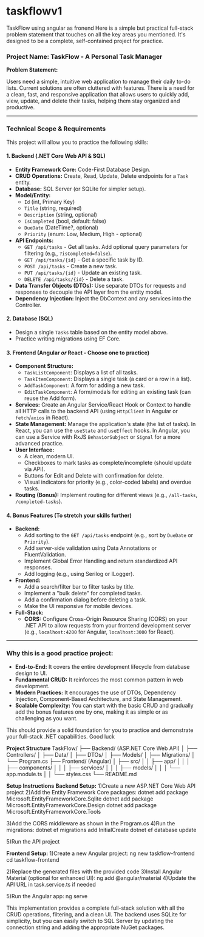 # taskflowv1
TaskFlow using angular as fronend
Here is a simple but practical full-stack problem statement that touches on all the key areas you mentioned. It's designed to be a complete, self-contained project for practice.

### Project Name: **TaskFlow - A Personal Task Manager**

**Problem Statement:**

Users need a simple, intuitive web application to manage their daily to-do lists. Current solutions are often cluttered with features. There is a need for a clean, fast, and responsive application that allows users to quickly add, view, update, and delete their tasks, helping them stay organized and productive.

---

### Technical Scope & Requirements

This project will allow you to practice the following skills:

#### **1. Backend (.NET Core Web API & SQL)**
*   **Entity Framework Core:** Code-First Database Design.
*   **CRUD Operations:** Create, Read, Update, Delete endpoints for a `Task` entity.
*   **Database:** SQL Server (or SQLite for simpler setup).
*   **Model/Entity:**
    *   `Id` (int, Primary Key)
    *   `Title` (string, required)
    *   `Description` (string, optional)
    *   `IsCompleted` (bool, default: false)
    *   `DueDate` (DateTime?, optional)
    *   `Priority` (enum: Low, Medium, High - optional)
*   **API Endpoints:**
    *   `GET /api/tasks` - Get all tasks. Add optional query parameters for filtering (e.g., `?isCompleted=false`).
    *   `GET /api/tasks/{id}` - Get a specific task by ID.
    *   `POST /api/tasks` - Create a new task.
    *   `PUT /api/tasks/{id}` - Update an existing task.
    *   `DELETE /api/tasks/{id}` - Delete a task.
*   **Data Transfer Objects (DTOs):** Use separate DTOs for requests and responses to decouple the API layer from the entity model.
*   **Dependency Injection:** Inject the DbContext and any services into the Controller.

#### **2. Database (SQL)**
*   Design a single `Tasks` table based on the entity model above.
*   Practice writing migrations using EF Core.

#### **3. Frontend (Angular *or* React - Choose one to practice)**
*   **Component Structure:**
    *   `TaskListComponent`: Displays a list of all tasks.
    *   `TaskItemComponent`: Displays a single task (a card or a row in a list).
    *   `AddTaskComponent`: A form for adding a new task.
    *   `EditTaskComponent`: A form/modals for editing an existing task (can reuse the Add form).
*   **Services:** Create an Angular Service/React Hook or Context to handle all HTTP calls to the backend API (using `HttpClient` in Angular or `fetch`/`axios` in React).
*   **State Management:** Manage the application's state (the list of tasks). In React, you can use the `useState` and `useEffect` hooks. In Angular, you can use a Service with RxJS `BehaviorSubject` or `Signal` for a more advanced practice.
*   **User Interface:**
    *   A clean, modern UI.
    *   Checkboxes to mark tasks as complete/incomplete (should update via API).
    *   Buttons for Edit and Delete with confirmation for delete.
    *   Visual indicators for priority (e.g., color-coded labels) and overdue tasks.
*   **Routing (Bonus):** Implement routing for different views (e.g., `/all-tasks`, `/completed-tasks`).

#### **4. Bonus Features (To stretch your skills further)**
*   **Backend:**
    *   Add sorting to the `GET /api/tasks` endpoint (e.g., sort by `DueDate` or `Priority`).
    *   Add server-side validation using Data Annotations or FluentValidation.
    *   Implement Global Error Handling and return standardized API responses.
    *   Add logging (e.g., using Serilog or ILogger).
*   **Frontend:**
    *   Add a search/filter bar to filter tasks by title.
    *   Implement a "bulk delete" for completed tasks.
    *   Add a confirmation dialog before deleting a task.
    *   Make the UI responsive for mobile devices.
*   **Full-Stack:**
    *   **CORS:** Configure Cross-Origin Resource Sharing (CORS) on your .NET API to allow requests from your frontend development server (e.g., `localhost:4200` for Angular, `localhost:3000` for React).

---

### Why this is a good practice project:

*   **End-to-End:** It covers the entire development lifecycle from database design to UI.
*   **Fundamental CRUD:** It reinforces the most common pattern in web development.
*   **Modern Practices:** It encourages the use of DTOs, Dependency Injection, Component-Based Architecture, and State Management.
*   **Scalable Complexity:** You can start with the basic CRUD and gradually add the bonus features one by one, making it as simple or as challenging as you want.

This should provide a solid foundation for you to practice and demonstrate your full-stack .NET capabilities. Good luck

**Project Structure**
TaskFlow/
├── Backend/ (ASP.NET Core Web API)
│   ├── Controllers/
│   ├── Data/
│   ├── DTOs/
│   ├── Models/
│   ├── Migrations/
│   └── Program.cs
├── Frontend/ (Angular)
│   ├── src/
│   │   ├── app/
│   │   │   ├── components/
│   │   │   ├── services/
│   │   │   ├── models/
│   │   │   └── app.module.ts
│   │   └── styles.css
└── README.md

**Setup Instructions**
**Backend Setup:**
1)Create a new ASP.NET Core Web API project
2)Add the Entity Framework Core packages:
dotnet add package Microsoft.EntityFrameworkCore.Sqlite
dotnet add package Microsoft.EntityFrameworkCore.Design
dotnet add package Microsoft.EntityFrameworkCore.Tools

3)Add the CORS middleware as shown in the Program.cs
4)Run the migrations:
dotnet ef migrations add InitialCreate
dotnet ef database update

5)Run the API project

**Frontend Setup:**
1)Create a new Angular project:
ng new taskflow-frontend
cd taskflow-frontend

2)Replace the generated files with the provided code
3)Install Angular Material (optional for enhanced UI):
ng add @angular/material
4)Update the API URL in task.service.ts if needed

5)Run the Angular app:
ng serve

This implementation provides a complete full-stack solution with all the CRUD operations, filtering, and a clean UI. The backend uses SQLite for simplicity, but you can easily switch to SQL Server by updating the connection string and adding the appropriate NuGet packages.
